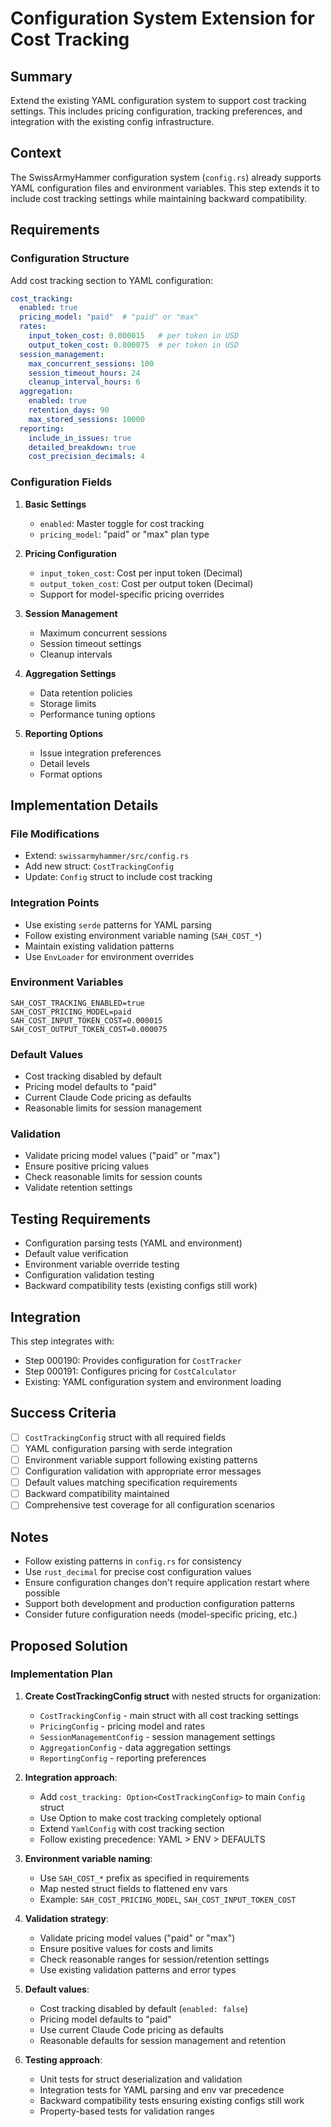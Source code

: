 # Configuration System Extension for Cost Tracking

## Summary

Extend the existing YAML configuration system to support cost tracking settings. This includes pricing configuration, tracking preferences, and integration with the existing config infrastructure.

## Context

The SwissArmyHammer configuration system (`config.rs`) already supports YAML configuration files and environment variables. This step extends it to include cost tracking settings while maintaining backward compatibility.

## Requirements

### Configuration Structure

Add cost tracking section to YAML configuration:

```yaml
cost_tracking:
  enabled: true
  pricing_model: "paid"  # "paid" or "max"
  rates:
    input_token_cost: 0.000015   # per token in USD
    output_token_cost: 0.000075  # per token in USD
  session_management:
    max_concurrent_sessions: 100
    session_timeout_hours: 24
    cleanup_interval_hours: 6
  aggregation:
    enabled: true
    retention_days: 90
    max_stored_sessions: 10000
  reporting:
    include_in_issues: true
    detailed_breakdown: true
    cost_precision_decimals: 4
```

### Configuration Fields

1. **Basic Settings**
   - `enabled`: Master toggle for cost tracking
   - `pricing_model`: "paid" or "max" plan type

2. **Pricing Configuration**
   - `input_token_cost`: Cost per input token (Decimal)
   - `output_token_cost`: Cost per output token (Decimal)
   - Support for model-specific pricing overrides

3. **Session Management**
   - Maximum concurrent sessions
   - Session timeout settings
   - Cleanup intervals

4. **Aggregation Settings**
   - Data retention policies
   - Storage limits
   - Performance tuning options

5. **Reporting Options**
   - Issue integration preferences
   - Detail levels
   - Format options

## Implementation Details

### File Modifications
- Extend: `swissarmyhammer/src/config.rs`
- Add new struct: `CostTrackingConfig`
- Update: `Config` struct to include cost tracking

### Integration Points
- Use existing `serde` patterns for YAML parsing
- Follow existing environment variable naming (`SAH_COST_*`)
- Maintain existing validation patterns
- Use `EnvLoader` for environment overrides

### Environment Variables
```
SAH_COST_TRACKING_ENABLED=true
SAH_COST_PRICING_MODEL=paid
SAH_COST_INPUT_TOKEN_COST=0.000015
SAH_COST_OUTPUT_TOKEN_COST=0.000075
```

### Default Values
- Cost tracking disabled by default
- Pricing model defaults to "paid"
- Current Claude Code pricing as defaults
- Reasonable limits for session management

### Validation
- Validate pricing model values ("paid" or "max")
- Ensure positive pricing values
- Check reasonable limits for session counts
- Validate retention settings

## Testing Requirements

- Configuration parsing tests (YAML and environment)
- Default value verification
- Environment variable override testing
- Configuration validation testing
- Backward compatibility tests (existing configs still work)

## Integration

This step integrates with:
- Step 000190: Provides configuration for `CostTracker`
- Step 000191: Configures pricing for `CostCalculator`
- Existing: YAML configuration system and environment loading

## Success Criteria

- [ ] `CostTrackingConfig` struct with all required fields
- [ ] YAML configuration parsing with serde integration
- [ ] Environment variable support following existing patterns
- [ ] Configuration validation with appropriate error messages
- [ ] Default values matching specification requirements
- [ ] Backward compatibility maintained
- [ ] Comprehensive test coverage for all configuration scenarios

## Notes

- Follow existing patterns in `config.rs` for consistency
- Use `rust_decimal` for precise cost configuration values
- Ensure configuration changes don't require application restart where possible
- Support both development and production configuration patterns
- Consider future configuration needs (model-specific pricing, etc.)

## Proposed Solution

### Implementation Plan

1. **Create CostTrackingConfig struct** with nested structs for organization:
   - `CostTrackingConfig` - main struct with all cost tracking settings
   - `PricingConfig` - pricing model and rates
   - `SessionManagementConfig` - session management settings  
   - `AggregationConfig` - data aggregation settings
   - `ReportingConfig` - reporting preferences

2. **Integration approach**:
   - Add `cost_tracking: Option<CostTrackingConfig>` to main `Config` struct
   - Use Option to make cost tracking completely optional
   - Extend `YamlConfig` with cost tracking section
   - Follow existing precedence: YAML > ENV > DEFAULTS

3. **Environment variable naming**:
   - Use `SAH_COST_*` prefix as specified in requirements
   - Map nested struct fields to flattened env vars
   - Example: `SAH_COST_PRICING_MODEL`, `SAH_COST_INPUT_TOKEN_COST`

4. **Validation strategy**:
   - Validate pricing model values ("paid" or "max")
   - Ensure positive values for costs and limits
   - Check reasonable ranges for session/retention settings
   - Use existing validation patterns and error types

5. **Default values**:
   - Cost tracking disabled by default (`enabled: false`)
   - Pricing model defaults to "paid" 
   - Use current Claude Code pricing as defaults
   - Reasonable defaults for session management and retention

6. **Testing approach**:
   - Unit tests for struct deserialization and validation
   - Integration tests for YAML parsing and env var precedence
   - Backward compatibility tests ensuring existing configs still work
   - Property-based tests for validation ranges